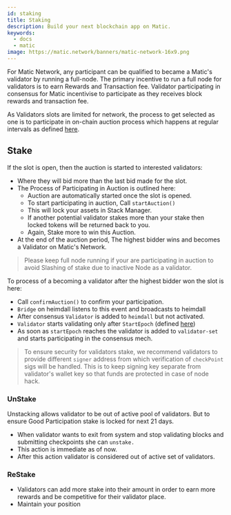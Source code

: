 ```yaml
---
id: staking
title: Staking
description: Build your next blockchain app on Matic.
keywords:
  - docs
  - matic
image: https://matic.network/banners/matic-network-16x9.png 
---
```


For Matic Network, any participant can be qualified to became a Matic's validator by running a full-node. The primary incentive to run a full node for validators is to earn Rewards and Transaction fee. Validator participating in consensus for Matic incentivise to participate as they receives block rewards and transaction fee. 

As Validators slots are limited for network, the process to get selected as one is to participate in on-chain auction process which happens at regular intervals as defined [here](https://www.notion.so/maticnetwork/State-of-Staking-03e983ed9cc6470a9e8aee47d51f0d14#a55fbd158b7d4aa89648a4e3b68ac716).

## Stake

If the slot is open, then the auction is started to interested validators:

- Where they will bid more than the last bid made for the slot.
- The Process of Participating in Auction is outlined here:
    - Auction are automatically started once the slot is opened.
    - To start participating in auction, Call `startAuction()`
    - This will lock your assets in Stack Manager.
    - If another potential validator stakes more than your stake then locked tokens will be returned back to you.
    - Again, Stake more to win this Auction.
- At the end of the auction period, The highest bidder wins and becomes a Validator on Matic's Network.

> Please keep full node running if your are participating in auction to avoid Slashing of stake due to inactive Node as a validator.

To process of a becoming a validator after the highest bidder won the slot is here:

- Call `confirmAuction()` to confirm your participation.
- `Bridge` on heimdall listens to this event and broadcasts to heimdall
- After consensus `Validator` is added to `heimdall` but not activated.
- `Validator` starts validating only after `StartEpoch` (defined [here](https://www.notion.so/maticnetwork/State-of-Staking-03e983ed9cc6470a9e8aee47d51f0d14#c1c3456813dd4b5caade4ed550f81187))
- As soon as `startEpoch` reaches the validator is added to `validator-set` and starts participating in the consensus mech.

> To ensure security for validators stake, we recommend validators to provide different `signer` address from which verification of `checkPoint` sigs will be handled. This is to keep signing key separate from validator's wallet key so that funds are protected in case of node hack.

### UnStake

Unstacking allows validator to be out of active pool of validators. But to ensure Good Participation stake is locked for next 21 days.

- When validator wants to exit from system and stop validating blocks and submitting checkpoints she can `unstake.`
- This action is immediate as of now.
- After this action validator is considered out of active set of validators.

### ReStake

- Validators can add more stake into their amount in order to earn more rewards and be competitive for their validator place.
- Maintain your position